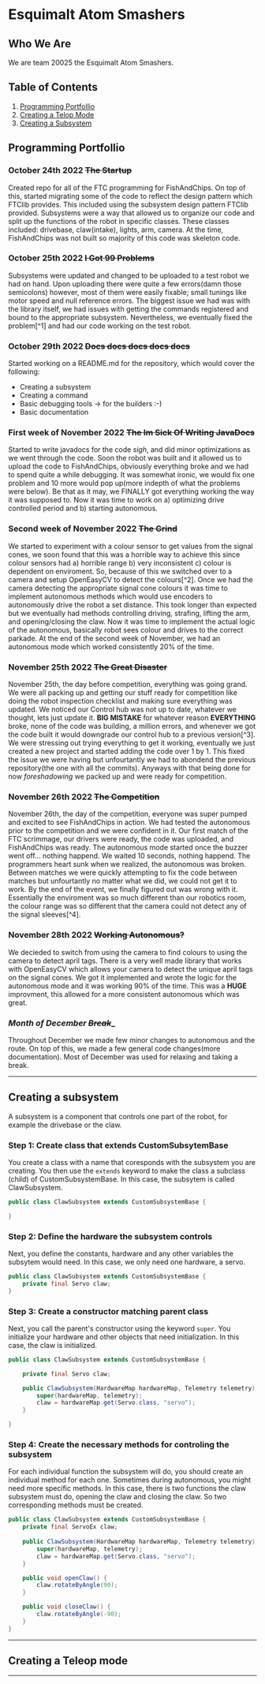 # Esquimalt Atom Smashers

## Who We Are

We are team 20025 the Esquimalt Atom Smashers.

## Table of Contents

1. [Programming Portfollio](#programming-portfollio)
2. [Creating a Telop Mode](#creating-a-teleop-mode)
3. [Creating a Subsystem](#creating-a-subsystem)

## Programming Portfollio

### __October 24th 2022 ~~The Startup~~__<br>
Created repo for all of the FTC programming for FishAndChips. On top of this, started migrating some of the code to reflect the design pattern which FTClib provides. This included using the subsystem design pattern FTClib provided. Subsystems were a way that allowed us to organize our code and split up the functions of the robot in specific classes. These classes included: drivebase, claw(intake), lights, arm, camera. At the time, FishAndChips was not built so majority of this code was skeleton code.

### __October 25th 2022 ~~I Got 99 Problems~~__<br>
Subsystems were updated and changed to be uploaded to a test robot we had on hand. Upon uploading there were quite a few errors(damn those semicolons) however, most of them were easily fixable; small tunings like motor speed and null reference errors. The biggest issue we had was with the library itself, we had issues with getting the commands registered and bound to the appropriate subsystem. Nevertheless, we eventually fixed the problem[^1] and had our code working on the test robot.

### __October 29th 2022 ~~Docs docs docs docs docs~~__<br>
Started working on a README.md for the repository, which would cover the following:
* Creating a subsystem
* Creating a command
* Basic debugging tools -> for the builders :-)
* Basic documentation

### __First week of November 2022 ~~The Im Sick Of Writing JavaDocs~~__<br>
Started to write javadocs for the code *sigh*, and did minor optimizations as we went through the code. Soon the robot was built and it allowed us to upload the code to FishAndChips, obviously everything broke and we had to spend quite a while debugging. It was somewhat ironic, we would fix one problem and 10 more would pop up(more indepth of what the problems were below). Be that as it may, we FINALLY got everything working the way it was supposed to. Now it was time to work on a) optimizing drive controlled period and b) starting autonomous. 

### __Second week of November 2022 ~~The Grind~~__<br>
We started to experiment with a colour sensor to get values from the signal cones, we soon found that this was a horrible way to achieve this since colour sensors had a) horrible range b) very inconsistent c) colour is dependent on enviroment. So, because of this we switched over to a camera and setup OpenEasyCV to detect the colours[^2]. Once we had the camera detecting the appropriate signal cone colours it was time to implement autonomous methods which would use encoders to autonomously drive the robot a set distance. This took longer than expected but we eventually had methods controlling driving, strafing, lifting the arm, and opening/closing the claw. Now it was time to implement the actual logic of the autonomous, basically robot sees colour and drives to the correct parkade. At the end of the second week of November, we had an autonomous mode which worked consistently 20% of the time.

### __November 25th 2022 ~~The Great Disaster~~__ <br>
November 25th, the day before competition, everything was going grand. We were all packing up and getting our stuff ready for competition like doing the robot inspection checklist and making sure everything was updated. We noticed our Control hub was not up to date, whatever we thought, lets just update it. **BIG MISTAKE** for whatever reason **EVERYTHING** broke, none of the code was building, a million errors, and whenever we got the code built it would downgrade our control hub to a previous version[^3]. We were stressing out trying everything to get it working, eventually we just created a new project and started adding the code over 1 by 1. This fixed the issue we were having but unfourtantly we had to abondend the previous repository(the one with all the commits). Anyways with that being done for now *foreshadowing* we packed up and were ready for competition. 

### __November 26th 2022 ~~The Competition~~__ <br>
November 26th, the day of the competition, everyone was super pumped and excited to see FishAndChips in action. We had tested the autonomous prior to the competition and we were confident in it. Our first match of the FTC scrimmage, our drivers were ready, the code was uploaded, and FishAndChips was ready. The autonomous mode started once the buzzer went off... nothing happend. We waited 10 seconds, nothing happend. The programmers heart sunk when we realized, the autonomous was broken. Between matches we were quickly attempting to fix the code between matches but unfourtantly no matter what we did, we could not get it to work. By the end of the event, we finally figured out was wrong with it. Essentially the enviroment was so much different than our robotics room, the colour range was so different that the camera could not detect any of the signal sleeves[^4].

### __November 28th 2022 ~~Working Autonomous?~~__ <br>
We decieded to switch from using the camera to find colours to using the camera to detect april tags. There is a very well made library that works with OpenEasyCV which allows your camera to detect the unique april tags on the signal cones. We got it implemented and wrote the logic for the autonomous mode and it was working 90% of the time. This was a **HUGE** improvment, this allowed for a more consistent autonomous which was great. 

### _Month of December ~~Break~~__ <br>
Throughout December we made few minor changes to autonomous and the route. On top of this, we made a few general code changes(more documentation). Most of December was used for relaxing and taking a break. 

<hr>

## Creating a subsystem

A subsystem is a component that controls one part of the robot, for example the drivebase or the claw. 

### Step 1: Create class that extends CustomSubsytemBase

You create a class with a name that coresponds with the subsystem you are creating. You then use the ```extends``` keyword to make the class a subclass (child) of CustomSubsystemBase. In this case, the subsytem is called ClawSubsystem.
```java
public class ClawSubsystem extends CustomSubsystemBase {

}
```

### Step 2: Define the hardware the subsystem controls

Next, you define the constants, hardware and any other variables the subsytem would need. In this case, we only need one hardware, a servo. 
```java
public class ClawSubsystem extends CustomSubsystemBase {
    private final Servo claw;
}
```

### Step 3: Create a constructor matching parent class

Next, you call the parent's constructor using the keyword ```super```. You initialize your hardware and other objects that need initialization. In this case, the claw is initialized. 
```java
public class ClawSubsystem extends CustomSubsystemBase {

    private final Servo claw;

    public ClawSubsystem(HardwareMap hardwareMap, Telemetry telemetry) {
        super(hardwareMap, telemetry);
        claw = hardwareMap.get(Servo.class, "servo");
    }

}
```

### Step 4: Create the necessary methods for controling the subsystem

For each individual function the subsystem will do, you should create an individual method for each one. Sometimes during autonomous, you might need more specific methods. In this case, there is two functions the claw subsystem must do, opening the claw and closing the claw. So two corresponding methods must be created. 
```java
public class ClawSubsystem extends CustomSubsystemBase {
    private final ServoEx claw;
    
    public ClawSubsystem(HardwareMap hardwareMap, Telemetry telemetry) {
        super(hardwareMap, telemetry);
        claw = hardwareMap.get(Servo.class, "servo");
    }

    public void openClaw() {
        claw.rotateByAngle(90);
    }

    public void closeClaw() {
        claw.rotateByAngle(-90);
    }
}
```
<hr>

## Creating a Teleop mode

<hr>



